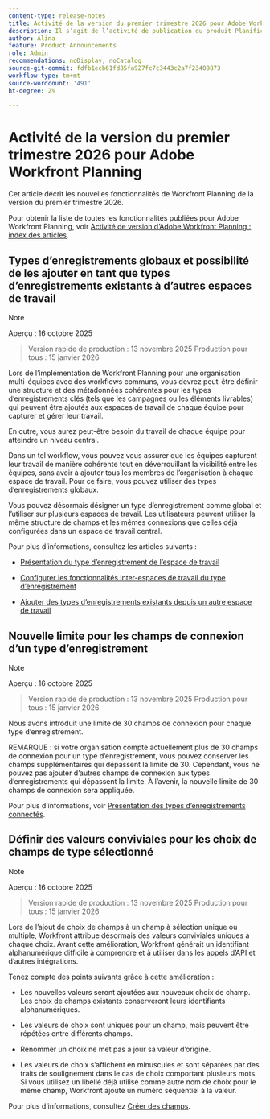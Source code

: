 ```yaml
---
content-type: release-notes
title: Activité de la version du premier trimestre 2026 pour Adobe Workfront Planning
description: Il s’agit de l’activité de publication du produit Planification d’Adobe Workfront pour le premier trimestre 2026.
author: Alina
feature: Product Announcements
role: Admin
recommendations: noDisplay, noCatalog
source-git-commit: fdfb1ecb61fd85fa927fc7c3443c2a7f23409873
workflow-type: tm+mt
source-wordcount: '491'
ht-degree: 2%

---
```


# Activité de la version du premier trimestre 2026 pour Adobe Workfront Planning

Cet article décrit les nouvelles fonctionnalités de Workfront Planning de la version du premier trimestre 2026.

<!--keep the sentence below for all future quarterly release pages-->

Pour obtenir la liste de toutes les fonctionnalités publiées pour Adobe Workfront Planning, voir [Activité de version d’Adobe Workfront Planning : index des articles](/help/quicksilver/product-announcements/product-releases/planning-release-activity/planning-release-activity-article-index.md).


## Types d’enregistrements globaux et possibilité de les ajouter en tant que types d’enregistrements existants à d’autres espaces de travail

>[!NOTE]
>
>Aperçu : 16 octobre 2025
>>Version rapide de production : 13 novembre 2025
>>Production pour tous : 15 janvier 2026

Lors de l’implémentation de Workfront Planning pour une organisation multi-équipes avec des workflows communs, vous devrez peut-être définir une structure et des métadonnées cohérentes pour les types d’enregistrements clés (tels que les campagnes ou les éléments livrables) qui peuvent être ajoutés aux espaces de travail de chaque équipe pour capturer et gérer leur travail.

En outre, vous aurez peut-être besoin du travail de chaque équipe pour atteindre un niveau central.

Dans un tel workflow, vous pouvez vous assurer que les équipes capturent leur travail de manière cohérente tout en déverrouillant la visibilité entre les équipes, sans avoir à ajouter tous les membres de l’organisation à chaque espace de travail. Pour ce faire, vous pouvez utiliser des types d’enregistrements globaux.

Vous pouvez désormais désigner un type d’enregistrement comme global et l’utiliser sur plusieurs espaces de travail. Les utilisateurs peuvent utiliser la même structure de champs et les mêmes connexions que celles déjà configurées dans un espace de travail central.

Pour plus d’informations, consultez les articles suivants :

* [Présentation du type d’enregistrement de l’espace de travail](/help/quicksilver/planning/architecture/cross-workspace-record-types-overview.md)

* [Configurer les fonctionnalités inter-espaces de travail du type d’enregistrement](/help/quicksilver/planning/architecture/configure-record-type-cross-workspace-capabilities.md)

* [Ajouter des types d’enregistrements existants depuis un autre espace de travail](/help/quicksilver/planning/architecture/add-existing-record-types-from-another-workspace.md)

## Nouvelle limite pour les champs de connexion d’un type d’enregistrement

>[!NOTE]
>
>Aperçu : 16 octobre 2025
>>Version rapide de production : 13 novembre 2025
>>Production pour tous : 15 janvier 2026

Nous avons introduit une limite de 30 champs de connexion pour chaque type d’enregistrement.

REMARQUE : si votre organisation compte actuellement plus de 30 champs de connexion pour un type d’enregistrement, vous pouvez conserver les champs supplémentaires qui dépassent la limite de 30. Cependant, vous ne pouvez pas ajouter d’autres champs de connexion aux types d’enregistrements qui dépassent la limite. À l’avenir, la nouvelle limite de 30 champs de connexion sera appliquée.

Pour plus d’informations, voir [Présentation des types d’enregistrements connectés](/help/quicksilver/planning/architecture/connect-record-types-overview.md).

## Définir des valeurs conviviales pour les choix de champs de type sélectionné

>[!NOTE]
>
>Aperçu : 16 octobre 2025
>>Version rapide de production : 13 novembre 2025
>>Production pour tous : 15 janvier 2026

Lors de l’ajout de choix de champs à un champ à sélection unique ou multiple, Workfront attribue désormais des valeurs conviviales uniques à chaque choix. Avant cette amélioration, Workfront générait un identifiant alphanumérique difficile à comprendre et à utiliser dans les appels d’API et d’autres intégrations.

Tenez compte des points suivants grâce à cette amélioration :

* Les nouvelles valeurs seront ajoutées aux nouveaux choix de champ. Les choix de champs existants conserveront leurs identifiants alphanumériques.

* Les valeurs de choix sont uniques pour un champ, mais peuvent être répétées entre différents champs.

* Renommer un choix ne met pas à jour sa valeur d’origine.

* Les valeurs de choix s’affichent en minuscules et sont séparées par des traits de soulignement dans le cas de choix comportant plusieurs mots. Si vous utilisez un libellé déjà utilisé comme autre nom de choix pour le même champ, Workfront ajoute un numéro séquentiel à la valeur.

Pour plus d’informations, consultez [Créer des champs](/help/quicksilver/planning/fields/create-fields.md).